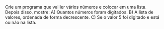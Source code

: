 Crie um programa que vai ler vários números e colocar em uma lista.                  Depois disso, mostre:                                                                                                                                                A) Quantos números foram digitados.                                                                                                                    B) A lista de valores, ordenada de forma decrescente.                                                                                          C) Se o valor 5 foi digitado e está ou não na lista.